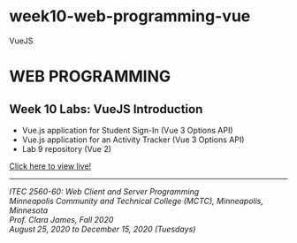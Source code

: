 # week10-web-programming-vue

VueJS

<h1>WEB PROGRAMMING</h1>

<h2>Week 10 Labs: VueJS Introduction</h2>

<ul>
  <li>Vue.js application for Student Sign-In (Vue 3 Options API)</li>
  <li>Vue.js application for an Activity Tracker (Vue 3 Options API)</li>
  <li>Lab 9 repository (Vue 2)</li>
</ul>

<a href="https://myverdict.github.io/week10-web-programming-vue/index.html">
  Click here to view live!
</a>

<hr />

<p>
  <i>
    ITEC 2560-60: Web Client and Server Programming
    <br />
    Minneapolis Community and Technical College (MCTC), Minneapolis, Minnesota
    <br />
    Prof. Clara James, Fall 2020
    <br />
    August 25, 2020 to December 15, 2020 (Tuesdays)
  </i>
</p>
